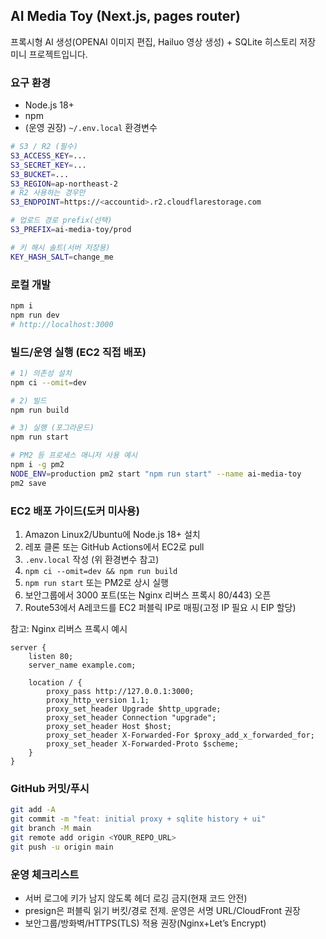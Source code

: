 ## AI Media Toy (Next.js, pages router)

프록시형 AI 생성(OPENAI 이미지 편집, Hailuo 영상 생성) + SQLite 히스토리 저장 미니 프로젝트입니다.

### 요구 환경
- Node.js 18+
- npm
- (운영 권장) `~/.env.local` 환경변수

```bash
# S3 / R2 (필수)
S3_ACCESS_KEY=...
S3_SECRET_KEY=...
S3_BUCKET=...
S3_REGION=ap-northeast-2
# R2 사용하는 경우만
S3_ENDPOINT=https://<accountid>.r2.cloudflarestorage.com

# 업로드 경로 prefix(선택)
S3_PREFIX=ai-media-toy/prod

# 키 해시 솔트(서버 저장용)
KEY_HASH_SALT=change_me
```

### 로컬 개발
```bash
npm i
npm run dev
# http://localhost:3000
```

### 빌드/운영 실행 (EC2 직접 배포)
```bash
# 1) 의존성 설치
npm ci --omit=dev

# 2) 빌드
npm run build

# 3) 실행 (포그라운드)
npm run start

# PM2 등 프로세스 매니저 사용 예시
npm i -g pm2
NODE_ENV=production pm2 start "npm run start" --name ai-media-toy
pm2 save
```

### EC2 배포 가이드(도커 미사용)
1) Amazon Linux2/Ubuntu에 Node.js 18+ 설치
2) 레포 클론 또는 GitHub Actions에서 EC2로 pull
3) `.env.local` 작성 (위 환경변수 참고)
4) `npm ci --omit=dev && npm run build`
5) `npm run start` 또는 PM2로 상시 실행
6) 보안그룹에서 3000 포트(또는 Nginx 리버스 프록시 80/443) 오픈
7) Route53에서 A레코드를 EC2 퍼블릭 IP로 매핑(고정 IP 필요 시 EIP 할당)

참고: Nginx 리버스 프록시 예시
```
server {
    listen 80;
    server_name example.com;

    location / {
        proxy_pass http://127.0.0.1:3000;
        proxy_http_version 1.1;
        proxy_set_header Upgrade $http_upgrade;
        proxy_set_header Connection "upgrade";
        proxy_set_header Host $host;
        proxy_set_header X-Forwarded-For $proxy_add_x_forwarded_for;
        proxy_set_header X-Forwarded-Proto $scheme;
    }
}
```

### GitHub 커밋/푸시
```bash
git add -A
git commit -m "feat: initial proxy + sqlite history + ui"
git branch -M main
git remote add origin <YOUR_REPO_URL>
git push -u origin main
```

### 운영 체크리스트
- 서버 로그에 키가 남지 않도록 헤더 로깅 금지(현재 코드 안전)
- presign은 퍼블릭 읽기 버킷/경로 전제. 운영은 서명 URL/CloudFront 권장
- 보안그룹/방화벽/HTTPS(TLS) 적용 권장(Nginx+Let’s Encrypt)

